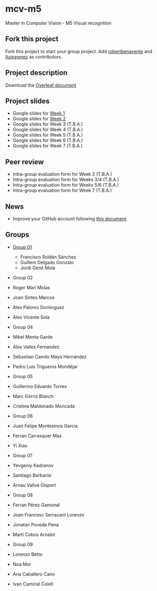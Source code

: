 # mcv-m5
Master in Computer Vision - M5 Visual recognition

## Fork this project
Fork this project to start your group project. Add [robertbenavente](https://github.com/robertbenavente) and [lluisgomez](https://github.com/lluisgomez/) as contributors.

## Project description
Download the [Overleaf document](https://www.overleaf.com/read/qrjbtzwtjhmx)

## Project slides
- Google slides for [Week 1](https://docs.google.com/presentation/d/1A6hgbNn8N-Iq8MhSa_RPIyf87DBL6PCtoDzy1zqS5Xs/edit?usp=sharing)
- Google slides for [Week 2](https://docs.google.com/presentation/d/1Q69lmzPzgtc4lDw8dr9yyFY_T9JXhjJgL4ShyxFJk3M/edit?usp=sharing)
- Google slides for Week 3 (T.B.A.)
- Google slides for Week 4 (T.B.A.) 
- Google slides for Week 5 (T.B.A.)
- Google slides for Week 6 (T.B.A.)
- Google slides for Week 7 (T.B.A.)

## Peer review
- Intra-group evaluation form for Week 2 (T.B.A.)
- Intra-group evaluation form for Weeks 3/4 (T.B.A.)
- Intra-group evaluation form for Weeks 5/6 (T.B.A.)
- Intra-group evaluation form for Week 7 (T.B.A.)

## News
 - Improve your GitHub account following [this document](https://docs.google.com/document/d/14oxSKWBbMajIB5Bn2CM-DNb-vychY1f393qYfsHNJfY/edit?usp=sharing)

## Groups

 - [Group 01](https://github.com/guillemdelgado/mcv-m5)
     - Francisco Roldán Sánchez
     - Guillem Delgado Gonzalo
     - Jordi Gené Mola 

 - Group 02 
  - Roger Marí Molas
  - Joan Sintes Marcos
  - Alex Palomo Dominguez
  - Alex Vicente Sola

 - Group 04 
  - Mikel Menta Garde
  - Alex Valles Fernandez
  - Sebastian Camilo Maya Hernández
  - Pedro Luis Trigueros Mondéjar

 - Group 05 
  - Guillermo Eduardo Torres
  - Marc Górriz Blanch
  - Cristina Maldonado Moncada

 - Group 06 
  - Juan Felipe Montesinos Garcia
  - Ferran Carrasquer Mas
  - Yi Xiao

 - Group 07 
  - Yevgeniy Kadranov
  - Santiago Barbarisi
  - Arnau Vallvé Gispert

 - Group 08 
  - Ferran Pérez Gamonal
  - Joan Francesc Serracant Lorenzo
  - Jonatan Poveda Pena
  - Martí Cobos Arnalot
 
 - Group 09 
  - Lorenzo Betto
  - Noa Mor
  - Ana Caballero Cano
  - Ivan Caminal Colell
